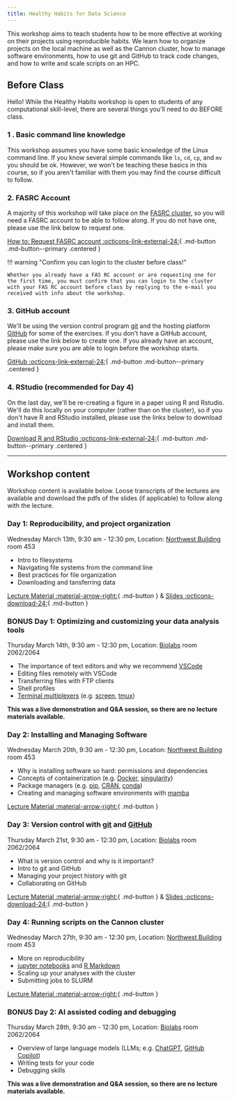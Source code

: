 ```yaml
---
title: Healthy Habits for Data Science
---
```


This workshop aims to teach students how to be more effective at working on their projects using reproducible habits. We learn how to organize projects on the local machine as well as the Cannon cluster, how to manage software environments, how to use git and GitHub to track code changes, and how to write and scale scripts on an HPC. 

## Before Class

Hello! While the Healthy Habits workshop is open to students of any computational skill-level, there are several things you'll need to do BEFORE class. 

### 1 . Basic command line knowledge

This workshop assumes you have some basic knowledge of the Linux command line. If you know several simple commands like `ls`, `cd`, `cp`, and `mv` you should be ok. However, we won't be teaching these basics in this course, so if you aren't familiar with them you may find the course difficult to follow. 

### 2. FASRC Account

A majority of this workshop will take place on the [FASRC cluster](https://www.rc.fas.harvard.edu/cluster/), so you will need a FASRC account to be able to follow along. If you do not have one, please use the link below to request one. 

[How to: Request FASRC account :octicons-link-external-24:](https://docs.rc.fas.harvard.edu/kb/how-do-i-get-a-research-computing-account/){ .md-button .md-button--primary .centered }

!!! warning "Confirm you can login to the cluster before class!"

    Whether you already have a FAS RC account or are requesting one for the first time, you must confirm that you can login to the cluster with your FAS RC account before class by replying to the e-mail you received with info about the workshop. 

### 3. GitHub account

We'll be using the version control program [git](https://git-scm.com/) and the hosting platform [GitHub](https://github.com) for some of the exercises. If you don't have a GitHub account, please use the link below to create one. If you already have an account, please make sure you are able to login before the workshop starts.

[GitHub :octicons-link-external-24:](https://github.com){ .md-button .md-button--primary .centered }

### 4. RStudio (recommended for Day 4)

On the last day, we'll be re-creating a figure in a paper using R and Rstudio. We'll do this locally on your computer (rather than on the cluster), so if you don't have R and RStudio installed, please use the links below to download and install them. 

[Download R and RStudio :octicons-link-external-24:](https://posit.co/download/rstudio-desktop/){ .md-button .md-button--primary .centered }

---

## Workshop content

Workshop content is available below. Loose transcripts of the lectures are available and download the pdfs of the slides (if applicable) to follow along with the lecture. 

### Day 1: Reproducibility, and project organization

Wednesday March 13th, 9:30 am - 12:30 pm, Location: [Northwest Building](https://maps.app.goo.gl/1MqNswcVaTYcCx68A) room 453 

* Intro to filesystems
* Navigating file systems from the command line
* Best practices for file organization
* Downloading and tansferring data

[Lecture Material :material-arrow-right:](healthy_habits_day1.md){ .md-button } & [Slides :octicons-download-24:](healthy_habits_day1_ppt.pdf){ .md-button }

### BONUS Day 1: Optimizing and customizing your data analysis tools

Thursday March 14th, 9:30 am - 12:30 pm, Location: [Biolabs](https://maps.app.goo.gl/mtqAuyd1HwFRLJyZ6) room 2062/2064 

* The importance of text editors and why we recommend [VSCode](https://code.visualstudio.com/)
* Editing files remotely with VSCode
* Transferring files with FTP clients
* Shell profiles
* [Terminal multiplexers](https://en.wikipedia.org/wiki/Terminal_multiplexer) (e.g. [screen](https://www.gnu.org/software/screen/), [tmux](https://github.com/tmux/tmux/wiki))

**This was a live demonstration and Q&A session, so there are no lecture materials available.**

### Day 2: Installing and Managing Software

Wednesday March 20th, 9:30 am - 12:30 pm, Location: [Northwest Building](https://maps.app.goo.gl/1MqNswcVaTYcCx68A) room 453 

* Why is installing software so hard: permissions and dependencies
* Concepts of containerization (e.g. [Docker](https://www.docker.com/), [singularity](https://docs.sylabs.io/guides/3.5/user-guide/index.html))
* Package managers (e.g. [pip](https://pypi.org/project/pip/), [CRAN](https://cran.r-project.org/), [conda](https://docs.conda.io/en/latest/))
* Creating and managing software environments with [mamba](https://mamba.readthedocs.io/en/latest/index.html)

[Lecture Material :material-arrow-right:](healthy_habits_day2.md){ .md-button }

### Day 3: Version control with [git](https://git-scm.com/) and [GitHub](https://github.com/)

Thursday March 21st, 9:30 am - 12:30 pm, Location: [Biolabs](https://maps.app.goo.gl/mtqAuyd1HwFRLJyZ6) room 2062/2064 

* What is version control and why is it important?
* Intro to git and GitHub
* Managing your project history with git
* Collaborating on GitHub

[Lecture Material :material-arrow-right:](healthy_habits_day3.md){ .md-button } & [Slides :octicons-download-24:](healthy_habits_day3_ppt.pdf){ .md-button }

### Day 4: Running scripts on the Cannon cluster

Wednesday March 27th, 9:30 am - 12:30 pm, Location: [Northwest Building](https://maps.app.goo.gl/1MqNswcVaTYcCx68A) room 453 

* More on reproducibility
* [jupyter notebooks](https://jupyter-notebook.readthedocs.io/en/stable/notebook.html) and [R Markdown](https://rmarkdown.rstudio.com/articles_intro.html)
* Scaling up your analyses with the cluster
* Submitting jobs to SLURM

[Lecture Material :material-arrow-right:](healthy_habits_day4.md){ .md-button }

### BONUS Day 2: AI assisted coding and debugging

Thursday March 28th, 9:30 am - 12:30 pm, Location: [Biolabs](https://maps.app.goo.gl/mtqAuyd1HwFRLJyZ6) room 2062/2064 

* Overview of large language models (LLMs; e.g. [ChatGPT](https://openai.com/chatgpt), [GitHub Copilot](https://github.com/features/copilot))
* Writing tests for your code
* Debugging skills

**This was a live demonstration and Q&A session, so there are no lecture materials available.**